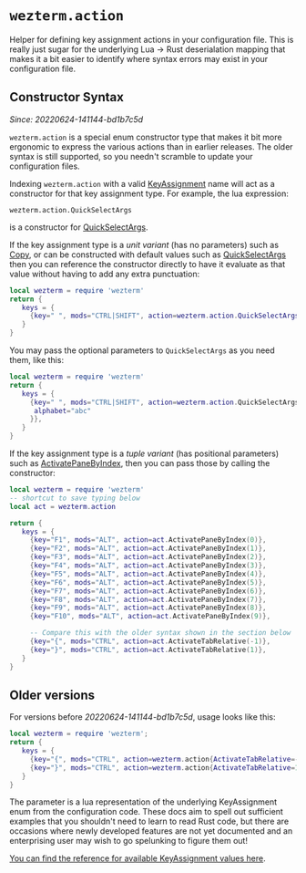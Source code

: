 # `wezterm.action`

Helper for defining key assignment actions in your configuration file.
This is really just sugar for the underlying Lua -> Rust deserialation
mapping that makes it a bit easier to identify where syntax errors may
exist in your configuration file.

## Constructor Syntax

*Since: 20220624-141144-bd1b7c5d*

`wezterm.action` is a special enum constructor type that makes it bit
more ergonomic to express the various actions than in earlier releases.
The older syntax is still supported, so you needn't scramble to update
your configuration files.

Indexing `wezterm.action` with a valid
[KeyAssignment](../keyassignment/index.md) name will act as a constructor for
that key assignment type.  For example, the lua expression:

```
wezterm.action.QuickSelectArgs
```

is a constructor for [QuickSelectArgs](../keyassignment/QuickSelectArgs.md).

If the key assignment type is a *unit variant* (has no parameters) such as
[Copy](../keyassignment/Copy.md), or can be constructed with default values
such as [QuickSelectArgs](../keyassignment/QuickSelectArgs.md) then you can
reference the constructor directly to have it evaluate as that value without
having to add any extra punctuation:

```lua
local wezterm = require 'wezterm'
return {
   keys = {
     {key=" ", mods="CTRL|SHIFT", action=wezterm.action.QuickSelectArgs},
   }
}
```

You may pass the optional parameters to `QuickSelectArgs` as you need
them, like this:

```lua
local wezterm = require 'wezterm'
return {
   keys = {
     {key=" ", mods="CTRL|SHIFT", action=wezterm.action.QuickSelectArgs{
      alphabet="abc"
     }},
   }
}
```

If the key assignment type is a *tuple variant* (has positional parameters)
such as [ActivatePaneByIndex](../keyassignment/ActivatePaneByIndex.md), then
you can pass those by calling the constructor:

```lua
local wezterm = require 'wezterm'
-- shortcut to save typing below
local act = wezterm.action

return {
   keys = {
     {key="F1", mods="ALT", action=act.ActivatePaneByIndex(0)},
     {key="F2", mods="ALT", action=act.ActivatePaneByIndex(1)},
     {key="F3", mods="ALT", action=act.ActivatePaneByIndex(2)},
     {key="F4", mods="ALT", action=act.ActivatePaneByIndex(3)},
     {key="F5", mods="ALT", action=act.ActivatePaneByIndex(4)},
     {key="F6", mods="ALT", action=act.ActivatePaneByIndex(5)},
     {key="F7", mods="ALT", action=act.ActivatePaneByIndex(6)},
     {key="F8", mods="ALT", action=act.ActivatePaneByIndex(7)},
     {key="F9", mods="ALT", action=act.ActivatePaneByIndex(8)},
     {key="F10", mods="ALT", action=act.ActivatePaneByIndex(9)},

     -- Compare this with the older syntax shown in the section below
     {key="{", mods="CTRL", action=act.ActivateTabRelative(-1)},
     {key="}", mods="CTRL", action=act.ActivateTabRelative(1)},
   }
}
```

## Older versions

For versions before *20220624-141144-bd1b7c5d*, usage looks like this:

```lua
local wezterm = require 'wezterm';
return {
   keys = {
     {key="{", mods="CTRL", action=wezterm.action{ActivateTabRelative=-1}},
     {key="}", mods="CTRL", action=wezterm.action{ActivateTabRelative=1}},
   }
}
```

The parameter is a lua representation of the underlying KeyAssignment enum from
the configuration code.  These docs aim to spell out sufficient examples that
you shouldn't need to learn to read Rust code, but there are occasions where
newly developed features are not yet documented and an enterprising user may
wish to go spelunking to figure them out!

[You can find the reference for available KeyAssignment values here](../keyassignment/index.md).

